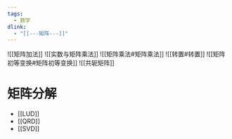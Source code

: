 ```yaml
---
tags:
  - 数学
dlink:
  - "[[---矩阵---]]"
---
```

![[矩阵加法]]
![[实数与矩阵乘法]]
![[矩阵乘法#矩阵乘法]]
![[转置#转置]]
![[矩阵初等变换#矩阵初等变换]]
![[共轭矩阵]]
# 矩阵分解
- [[LUD]]
- [[QRD]]
- [[SVD]]